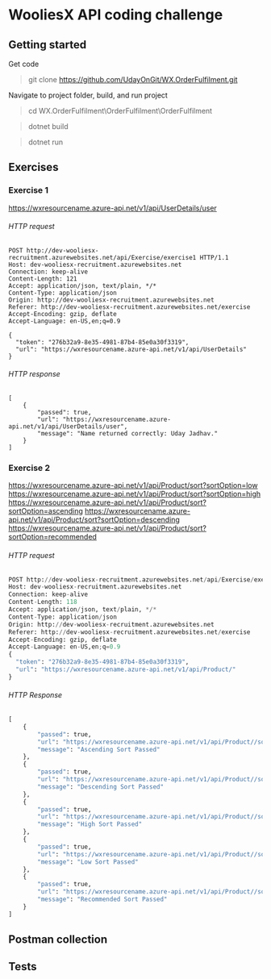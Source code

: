 # WooliesX API coding challenge

## Getting started
Get code
> git clone https://github.com/UdayOnGit/WX.OrderFulfilment.git

Navigate to project folder, build, and run project
> cd WX.OrderFulfilment\OrderFulfilment\OrderFulfilment

> dotnet build

> dotnet run

## Exercises

### Exercise 1

https://wxresourcename.azure-api.net/v1/api/UserDetails/user

###### HTTP request
```
POST http://dev-wooliesx-recruitment.azurewebsites.net/api/Exercise/exercise1 HTTP/1.1
Host: dev-wooliesx-recruitment.azurewebsites.net
Connection: keep-alive
Content-Length: 121
Accept: application/json, text/plain, */*
Content-Type: application/json
Origin: http://dev-wooliesx-recruitment.azurewebsites.net
Referer: http://dev-wooliesx-recruitment.azurewebsites.net/exercise
Accept-Encoding: gzip, deflate
Accept-Language: en-US,en;q=0.9

{
  "token": "276b32a9-8e35-4981-87b4-85e0a30f3319",
  "url": "https://wxresourcename.azure-api.net/v1/api/UserDetails"
}
```

###### HTTP response
```
[
	{
		"passed": true,
		"url": "https://wxresourcename.azure-api.net/v1/api/UserDetails/user",
		"message": "Name returned correctly: Uday Jadhav."
	}
]
```

### Exercise 2

https://wxresourcename.azure-api.net/v1/api/Product/sort?sortOption=low
https://wxresourcename.azure-api.net/v1/api/Product/sort?sortOption=high
https://wxresourcename.azure-api.net/v1/api/Product/sort?sortOption=ascending
https://wxresourcename.azure-api.net/v1/api/Product/sort?sortOption=descending
https://wxresourcename.azure-api.net/v1/api/Product/sort?sortOption=recommended

###### HTTP request
```py
POST http://dev-wooliesx-recruitment.azurewebsites.net/api/Exercise/exercise2 HTTP/1.1
Host: dev-wooliesx-recruitment.azurewebsites.net
Connection: keep-alive
Content-Length: 118
Accept: application/json, text/plain, */*
Content-Type: application/json
Origin: http://dev-wooliesx-recruitment.azurewebsites.net
Referer: http://dev-wooliesx-recruitment.azurewebsites.net/exercise
Accept-Encoding: gzip, deflate
Accept-Language: en-US,en;q=0.9
{
  "token": "276b32a9-8e35-4981-87b4-85e0a30f3319",
  "url": "https://wxresourcename.azure-api.net/v1/api/Product/"
}
```

###### HTTP Response
```py
[
	{
		"passed": true,
		"url": "https://wxresourcename.azure-api.net/v1/api/Product//sort",
		"message": "Ascending Sort Passed"
	},
	{
		"passed": true,
		"url": "https://wxresourcename.azure-api.net/v1/api/Product//sort",
		"message": "Descending Sort Passed"
	},
	{
		"passed": true,
		"url": "https://wxresourcename.azure-api.net/v1/api/Product//sort",
		"message": "High Sort Passed"
	},
	{
		"passed": true,
		"url": "https://wxresourcename.azure-api.net/v1/api/Product//sort",
		"message": "Low Sort Passed"
	},
	{
		"passed": true,
		"url": "https://wxresourcename.azure-api.net/v1/api/Product//sort",
		"message": "Recommended Sort Passed"
	}
]
```

## Postman collection

## Tests
